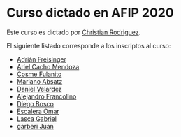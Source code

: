 # Curso dictado en AFIP 2020

Este curso es dictado por [Christian Rodriguez](docente-rodriguez.christian/).

El siguiente listado corresponde a los inscriptos al curso:

* [Adrián Freisinger](alumno-freisinger.adrian/)
* [Ariel Cacho Mendoza](alumno-cacho-mendoza.ariel/)
* [Cosme Fulanito](alumno-fulanito.cosme/)
* [Mariano Absatz](alumno-absatz.mariano/)
* [Daniel Velardez](alumno-velardez.daniel/)
* [Alejandro Francolino](alumno.francolino.alejandro/)
* [Diego Bosco](alumno-bosco.diego/)
* [Escalera Omar](alumno-escalera.omar/)
* [Lasca Gabriel](alumno-lasca.gabriel/)
* [garberi Juan](alumno-garberi.juan/)
